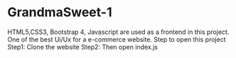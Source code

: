 # GrandmaSweet-1

HTML5,CSS3, Bootstrap 4, Javascript are used as a frontend in this project.
One of the best Ui/Ux for a e-commerce website. 
Step to open this project
Step1:
Clone the website
Step2: 
Then open index.js
